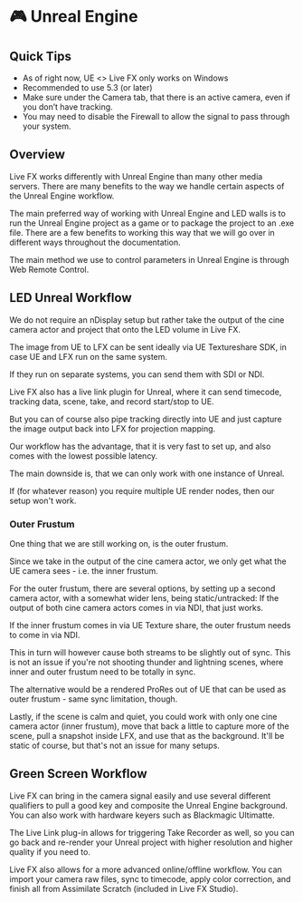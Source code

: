# 🎮 Unreal Engine

## Quick Tips

* As of right now, UE <> Live FX only works on Windows
* Recommended to use 5.3 (or later)
* Make sure under the Camera tab, that there is an active camera, even if you don’t have tracking.
* You may need to disable the Firewall to allow the signal to pass through your system.

## Overview

Live FX works differently with Unreal Engine than many other media servers. There are many benefits to the way we handle certain aspects of the Unreal Engine workflow.&#x20;

The main preferred way of working with Unreal Engine and LED walls is to run the Unreal Engine project as a game or to package the project to an .exe file. There are a few benefits to working this way that we will go over in different ways throughout the documentation.&#x20;

The main method we use to control parameters in Unreal Engine is through Web Remote Control.&#x20;

## LED Unreal Workflow

We do not require an nDisplay setup but rather take the output of the cine camera actor and project that onto the LED volume in Live FX.&#x20;

The image from UE to LFX can be sent ideally via UE Textureshare SDK, in case UE and LFX run on the same system.&#x20;

If they run on separate systems, you can send them with SDI or NDI.&#x20;

Live FX also has a live link plugin for Unreal, where it can send timecode, tracking data, scene, take, and record start/stop to UE.&#x20;

But you can of course also pipe tracking directly into UE and just capture the image output back into LFX for projection mapping.

Our workflow has the advantage, that it is very fast to set up, and also comes with the lowest possible latency.&#x20;

The main downside is, that we can only work with one instance of Unreal.&#x20;

If (for whatever reason) you require multiple UE render nodes, then our setup won't work.

### Outer Frustum

One thing that we are still working on, is the outer frustum.&#x20;

Since we take in the output of the cine camera actor, we only get what the UE camera sees - i.e. the inner frustum.&#x20;

For the outer frustum, there are several options, by setting up a second camera actor, with a somewhat wider lens, being static/untracked: If the output of both cine camera actors comes in via NDI, that just works.&#x20;

If the inner frustum comes in via UE Texture share, the outer frustum needs to come in via NDI.&#x20;

This in turn will however cause both streams to be slightly out of sync. This is not an issue if you're not shooting thunder and lightning scenes, where inner and outer frustum need to be totally in sync.&#x20;

The alternative would be a rendered ProRes out of UE that can be used as outer frustum - same sync limitation, though.&#x20;

Lastly, if the scene is calm and quiet, you could work with only one cine camera actor (inner frustum), move that back a little to capture more of the scene, pull a snapshot inside LFX, and use that as the background. It'll be static of course, but that's not an issue for many setups.&#x20;

## Green Screen Workflow

Live FX can bring in the camera signal easily and use several different qualifiers to pull a good key and composite the Unreal Engine background. You can also work with hardware keyers such as Blackmagic Ultimatte.&#x20;

The Live Link plug-in allows for triggering Take Recorder as well, so you can go back and re-render your Unreal project with higher resolution and higher quality if you need to.&#x20;

Live FX also allows for a more advanced online/offline workflow. You can import your camera raw files, sync to timecode, apply color correction, and finish all from Assimilate Scratch (included in Live FX Studio).&#x20;

